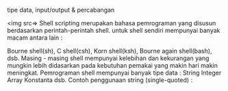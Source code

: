 tipe data, input/output & percabangan

<img src=>
Shell scripting merupakan bahasa pemrograman yang disusun berdasarkan perintah-perintah shell. untuk shell sendiri mempunyai banyak macam antara lain :

Bourne shell(sh),
C shell(csh),
Korn shell(ksh),
Bourne again shell(bash),
dsb.
Masing - masing shell mempunyai kelebihan dan kekurangan yang mungkin lebih didasarkan pada kebutuhan pemakai yang makin hari makin meningkat.
    Pemrograman shell mempunyai banyak tipe data :
String
Integer
Array
Konstanta
dsb.
Contoh penggunaan string (single-quoted) :

